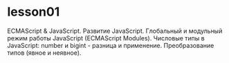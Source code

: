 # lesson01
ECMAScript &amp; JavaScript. Развитие JavaScript. Глобальный и модульный режим работы JavaScript (ECMAScript Modules). Числовые типы в JavaScript: number и bigint - разница и применение. Преобразование типов (явное и неявное).
